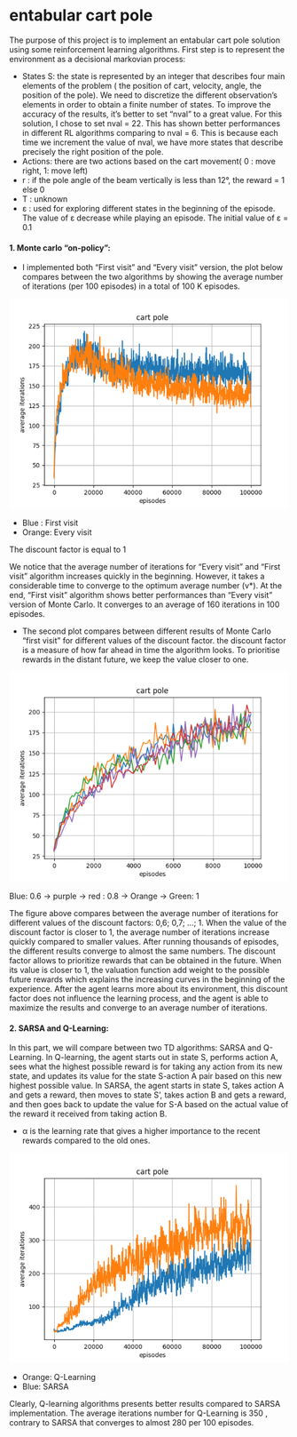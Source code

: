 # entabular cart pole

The purpose of this project is to implement an entabular cart pole solution using some reinforcement learning algorithms.
First step is to represent the environment as a decisional markovian process: 
* States S: the state is represented by an integer that describes four main elements of the problem ( the position of cart, velocity, angle, the position of the pole). We need to discretize the different observation’s elements in order to obtain a finite number of states. To improve the accuracy of the results, it’s better to set “nval” to a great value. For this solution, I chose to set nval = 22. This has shown better performances in different RL algorithms comparing to nval = 6. This is because each time we increment the value of nval, we have more states that describe precisely the right position of the pole. 
* Actions: there are two actions based on the cart movement( 0 : move right, 1: move left) 
* r : if the pole angle of the beam vertically is less than 12°, the reward = 1 else 0
* T :  unknown  
* ε :  used for exploring different states in the beginning of the episode. The value of ε decrease while playing an episode. The initial value of ε = 0.1 

 #### 1. Monte carlo “on-policy”:

* I implemented both “First visit” and “Every visit” version, the plot below compares between the two algorithms by showing the average number of iterations (per 100 episodes) in a total of 100 K episodes. 

![](/FirstVsEvery_100.png)
 
* Blue : First visit
* Orange: Every visit 

The discount factor is equal to 1

We notice that the average number of iterations for “Every visit” and “First visit” algorithm increases quickly in the beginning. However, it takes a considerable time to converge to the optimum average number (v*). At the end, “First visit” algorithm shows better performances than “Every visit” version of Monte Carlo. It converges to an average of 160 iterations in 100 episodes. 

* The second plot compares between different results of Monte Carlo “first visit” for different values of the discount factor. the discount factor is a measure of how far ahead in time the algorithm looks. To prioritise rewards in the distant future, we keep the value closer to one. 

![](/gam.png)

Blue: 0.6 -> purple -> red : 0.8  -> Orange -> Green: 1

The figure above compares between the average number of iterations for different values of the discount factors: 0,6; 0,7; …; 1. When the value of the discount factor is closer to 1, the average number of iterations increase quickly compared to smaller values. After running thousands of episodes, the different results converge to almost the same numbers. The discount factor allows to prioritize rewards that can be obtained in the future. When its value is closer to 1, the valuation function add weight to the possible future rewards which explains the increasing curves in the beginning of the experience. After the agent learns more about its environment, this discount factor does not influence the learning process, and the agent is able to maximize the results and converge to an average number of iterations. 

#### 2. SARSA and Q-Learning:

In this part, we will compare between two TD algorithms: SARSA and Q-Learning. In Q-learning, the agent starts out in state S, performs action A, sees what the highest possible reward is for taking any action from its new state, and updates its value for the state S-action A pair based on this new highest possible value. In SARSA, the agent starts in state S, takes action A and gets a reward, then moves to state S’, takes action B and gets a reward, and then goes back to update the value for S-A based on the actual value of the reward it received from taking action B.

 * α  is the learning rate that gives a higher importance to the recent rewards compared to the old ones. 
 
 ![](/sarsavsQlearning.png)
 
* Orange: Q-Learning
* Blue: SARSA

Clearly, Q-learning algorithms presents better results compared to SARSA implementation. The average iterations number for Q-Learning is 350 , contrary to SARSA that converges to almost 280 per 100 episodes. 



